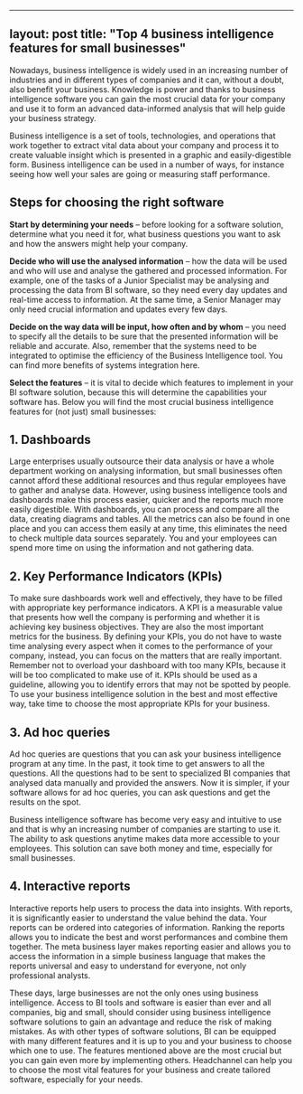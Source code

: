 ---
layout: post
title:  "Top 4 business intelligence features for small businesses"
-----

Nowadays, business intelligence is widely used in an increasing number of industries and in different types of companies and it can, without a doubt, also benefit your business. Knowledge is power and thanks to business intelligence software you can gain the most crucial data for your company and use it to form an advanced data-informed analysis that will help guide your business strategy.

Business intelligence is a set of tools, technologies, and operations that work together to extract vital data about your company and process it to create valuable insight which is presented in a graphic and easily-digestible form. Business intelligence can be used in a number of ways, for instance seeing how well your sales are going or measuring staff performance.

## Steps for choosing the right software
**Start by determining your needs** – before looking for a software solution, determine what you need it for, what business questions you want to ask and how the answers might help your company.

**Decide who will use the analysed information** – how the data will be used and who will use and analyse the gathered and processed information. For example, one of the tasks of a Junior Specialist may be analysing and processing the data from BI software, so they need every day updates and real-time access to information. At the same time, a Senior Manager may only need crucial information and updates every few days.

**Decide on the way data will be input, how often and by whom** – you need to specify all the details to be sure that the presented information will be reliable and accurate. Also, remember that the systems need to be integrated to optimise the efficiency of the Business Intelligence tool. You can find more benefits of systems integration here.

**Select the features** – it is vital to decide which features to implement in your BI software solution, because this will determine the capabilities your software has. Below you will find the most crucial business intelligence features for (not just) small businesses:

## 1. Dashboards
Large enterprises usually outsource their data analysis or have a whole department working on analysing information, but small businesses often cannot afford these additional resources and thus regular employees have to gather and analyse data. However, using business intelligence tools and dashboards make this process easier, quicker and the reports much more easily digestible. With dashboards, you can process and compare all the data, creating diagrams and tables. All the metrics can also be found in one place and you can access them easily at any time, this eliminates the need to check multiple data sources separately. You and your employees can spend more time on using the information and not gathering data.

## 2. Key Performance Indicators (KPIs)
To make sure dashboards work well and effectively, they have to be filled with appropriate key performance indicators. A KPI is a measurable value that presents how well the company is performing and whether it is achieving key business objectives. They are also the most important metrics for the business. By defining your KPIs, you do not have to waste time analysing every aspect when it comes to the performance of your company, instead, you can focus on the matters that are really important. Remember not to overload your dashboard with too many KPIs, because it will be too complicated to make use of it. KPIs should be used as a guideline, allowing you to identify errors that may not be spotted by people. To use your business intelligence solution in the best and most effective way, take time to choose the most appropriate KPIs for your business.

## 3. Ad hoc queries
Ad hoc queries are questions that you can ask your business intelligence program at any time. In the past, it took time to get answers to all the questions. All the questions had to be sent to specialized BI companies that analysed data manually and provided the answers. Now it is simpler, if your software allows for ad hoc queries, you can ask questions and get the results on the spot.

Business intelligence software has become very easy and intuitive to use and that is why an increasing number of companies are starting to use it. The ability to ask questions anytime makes data more accessible to your employees. This solution can save both money and time, especially for small businesses.

## 4. Interactive reports
Interactive reports help users to process the data into insights. With reports, it is significantly easier to understand the value behind the data. Your reports can be ordered into categories of information. Ranking the reports allows you to indicate the best and worst performances and combine them together. The meta business layer makes reporting easier and allows you to access the information in a simple business language that makes the reports universal and easy to understand for everyone, not only professional analysts.

These days, large businesses are not the only ones using business intelligence. Access to BI tools and software is easier than ever and all companies, big and small, should consider using business intelligence software solutions to gain an advantage and reduce the risk of making mistakes. As with other types of software solutions, BI can be equipped with many different features and it is up to you and your business to choose which one to use. The features mentioned above are the most crucial but you can gain even more by implementing others. Headchannel can help you to choose the most vital features for your business and create tailored software, especially for your needs.
